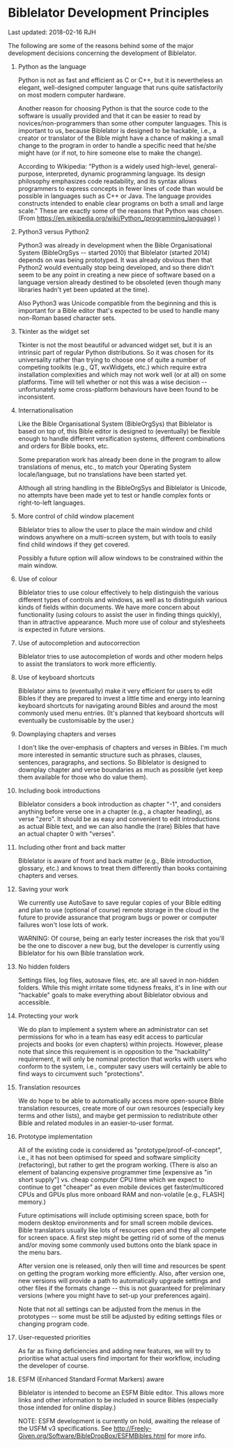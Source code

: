 Biblelator Development Principles
=================================

Last updated: 2018-02-16 RJH


The following are some of the reasons behind some of the major development decisions
    concerning the development of Biblelator.


1. Python as the language

    Python is not as fast and efficient as C or C++, but it is nevertheless an elegant, well-designed
    computer language that runs quite satisfactorily on most modern computer hardware.

    Another reason for choosing Python is that the source code to the software is usually provided
    and that it can be easier to read by novices/non-programmers than some other computer languages.
    This is important to us, because Biblelator is designed to be hackable, i.e., a creator or
    translator of the Bible might have a chance of making a small change to the program in order
    to handle a specific need that he/she might have (or if not, to hire someone else to make the
    change).

    According to Wikipedia: "Python is a widely used high-level, general-purpose, interpreted,
    dynamic programming language. Its design philosophy emphasizes code readability, and its syntax
    allows programmers to express concepts in fewer lines of code than would be possible in languages
    such as C++ or Java. The language provides constructs intended to enable clear programs on both
    a small and large scale." These are exactly some of the reasons that Python was chosen.
    (From https://en.wikipedia.org/wiki/Python_(programming_language) )


2. Python3 versus Python2

    Python3 was already in development when the Bible Organisational System (BibleOrgSys --
    started 2010) that Biblelator (started 2014) depends on was being prototyped. It was already
    obvious then that Python2 would eventually stop being developed, and so there didn't seem to
    be any point in creating a new piece of software based on a language version already
    destined to be obsoleted (even though many libraries hadn't yet been updated at the time).

    Also Python3 was Unicode compatible from the beginning and this is important for a Bible
    editor that's expected to be used to handle many non-Roman based character sets.


3. Tkinter as the widget set

    Tkinter is not the most beautiful or advanced widget set, but it is an intrinsic part
    of regular Python distributions. So it was chosen for its universality rather than
    trying to choose one of quite a number of competing toolkits (e.g., QT, wxWidgets, etc.)
    which require extra installation complexities and which may not work well (or at all)
    on some platforms. Time will tell whether or not this was a wise decision -- unfortunately
    some cross-platform behaviours have been found to be inconsistent.


4. Internationalisation

    Like the Bible Organisational System (BibleOrgSys) that Biblelator is based on top of, this
    Bible editor is designed to (eventually) be flexible enough to handle different versification
    systems, different combinations and orders for Bible books, etc.

    Some preparation work has already been done in the program to allow translations of menus,
    etc., to match your Operating System locale/language, but no translations have been
    started yet.

    Although all string handling in the BibleOrgSys and Biblelator is Unicode, no attempts
    have been made yet to test or handle complex fonts or right-to-left languages.


5. More control of child window placement

    Biblelator tries to allow the user to place the main window and child windows anywhere on
    a multi-screen system, but with tools to easily find child windows if they get covered.

    Possibly a future option will allow windows to be constrained within the main window.


6. Use of colour

    Biblelator tries to use colour effectively to help distinguish the various different types
    of controls and windows, as well as to distinguish various kinds of fields within documents.
    We have more concern about functionality (using colours to assist the user in finding things
    quickly), than in attractive appearance. Much more use of colour and stylesheets is expected
    in future versions.


7. Use of autocompletion and autocorrection

    Biblelator tries to use autocompletion of words and other modern helps to assist the
    translators to work more efficiently.


8. Use of keyboard shortcuts

    Biblelator aims to (eventually) make it very efficient for users to edit Bibles if they
    are prepared to invest a little time and energy into learning keyboard shortcuts for
    navigating around Bibles and around the most commonly used menu entries. (It's planned
    that keyboard shortcuts will eventually be customisable by the user.)


9. Downplaying chapters and verses

    I don't like the over-emphasis of chapters and verses in Bibles. I'm much more interested
    in semantic structure such as phrases, clauses, sentences, paragraphs, and sections. So
    Biblelator is designed to downplay chapter and verse boundaries as much as possible (yet
    keep them available for those who do value them).


10. Including book introductions

    Biblelator considers a book introduction as chapter "-1", and considers anything before
    verse one in a chapter (e.g., a chapter heading), as verse "zero". It should be as easy and
    convenient to edit introductions as actual Bible text, and we can also handle the (rare)
    Bibles that have an actual chapter 0 with "verses".


11. Including other front and back matter

    Biblelator is aware of front and back matter (e.g., Bible introduction, glossary, etc.)
    and knows to treat them differently than books containing chapters and verses.


12. Saving your work

    We currently use AutoSave to save regular copies of your Bible editing and plan to use
    (optional of course) remote storage in the cloud in the future to provide assurance
    that program bugs or power or computer failures won't lose lots of work.

    WARNING: Of course, being an early tester increases the risk that you'll be the one to
    discover a new bug, but the developer is currently using Biblelator for his own Bible
    translation work.


13. No hidden folders

    Settings files, log files, autosave files, etc. are all saved in non-hidden folders.
    While this might irritate some tidyness freaks, it's in line with our "hackable"
    goals to make everything about Biblelator obvious and accessible.


14. Protecting your work

    We do plan to implement a system where an administrator can set permissions for who in a
    team has easy edit access to particular projects and books (or even chapters) within
    projects. However, please note that since this requirement is in opposition to the
    "hackability" requirement, it will only be nominal protection that works with users who
    conform to the system, i.e., computer savy users will certainly be able to find ways to
    circumvent such "protections".


15. Translation resources

    We do hope to be able to automatically access more open-source Bible translation resources,
    create more of our own resources (especially key terms and other lists), and maybe get
    permission to redistribute other Bible and related modules in an easier-to-user format.


16. Prototype implementation

    All of the existing code is considered as "prototype/proof-of-concept", i.e., it has not
    been optimised for speed and software simplicity (refactoring), but rather to get the
    program working. (There is also an element of balancing expensive programmer time
    [expensive as "in short supply"] vs. cheap computer CPU time which we expect to continue
    to get "cheaper" as even mobile devices get faster/multicored CPUs and GPUs plus more
    onboard RAM and non-volatile [e.g., FLASH] memory.)

    Future optimisations will include optimising screen space, both for modern desktop
    environments and for small screen mobile devices. Bible translators usually like lots
    of resources open and they all compete for screen space. A first step might be getting
    rid of some of the menus and/or moving some commonly used buttons onto the blank space
    in the menu bars.

    After version one is released, only then will time and resources be spent on getting
    the program working more efficiently. Also, after version one, new versions will provide
    a path to automatically upgrade settings and other files if the formats change -- this
    is not guaranteed for preliminary versions (where you might have to set-up your
    preferences again).

    Note that not all settings can be adjusted from the menus in the prototypes -- some must
    be still be adjusted by editing settings files or changing program code.


17. User-requested priorities

    As far as fixing deficiencies and adding new features, we will try to prioritise what actual
    users find important for their workflow, including the developer of course.


18. ESFM (Enhanced Standard Format Markers) aware

    Biblelator is intended to become an ESFM Bible editor. This allows more links and other
    information to be included in source Bibles (especially those intended for online display.)

    NOTE: ESFM development is currently on hold, awaiting the release of the USFM v3
    specifications. See http://Freely-Given.org/Software/BibleDropBox/ESFMBibles.html
    for more info.

